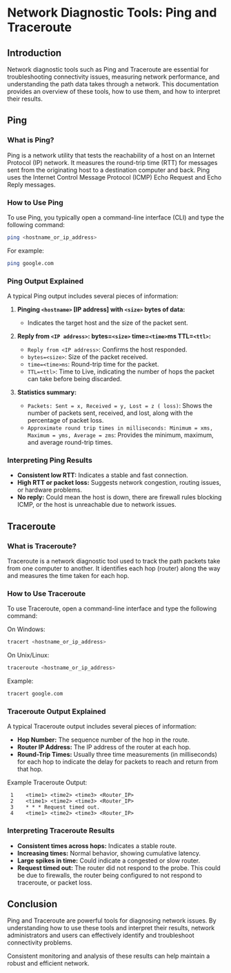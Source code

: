 # Network Diagnostic Tools: Ping and Traceroute

## Introduction
Network diagnostic tools such as Ping and Traceroute are essential for troubleshooting connectivity issues, measuring network performance, and understanding the path data takes through a network. This documentation provides an overview of these tools, how to use them, and how to interpret their results.

## Ping

### What is Ping?
Ping is a network utility that tests the reachability of a host on an Internet Protocol (IP) network. It measures the round-trip time (RTT) for messages sent from the originating host to a destination computer and back. Ping uses the Internet Control Message Protocol (ICMP) Echo Request and Echo Reply messages.

### How to Use Ping
To use Ping, you typically open a command-line interface (CLI) and type the following command:

```sh
ping <hostname_or_ip_address>
```

For example:

```sh
ping google.com
```

### Ping Output Explained
A typical Ping output includes several pieces of information:

1. **Pinging `<hostname>` [IP address] with `<size>` bytes of data:**
    - Indicates the target host and the size of the packet sent.

2. **Reply from `<IP address>`: bytes=`<size>` time=`<time>`ms TTL=`<ttl>`:**
    - `Reply from <IP address>`: Confirms the host responded.
    - `bytes=<size>`: Size of the packet received.
    - `time=<time>ms`: Round-trip time for the packet.
    - `TTL=<ttl>`: Time to Live, indicating the number of hops the packet can take before being discarded.

3. **Statistics summary:**
    - `Packets: Sent = x, Received = y, Lost = z ( loss)`: Shows the number of packets sent, received, and lost, along with the percentage of packet loss.
    - `Approximate round trip times in milliseconds: Minimum = xms, Maximum = yms, Average = zms`: Provides the minimum, maximum, and average round-trip times.

### Interpreting Ping Results
- **Consistent low RTT:** Indicates a stable and fast connection.
- **High RTT or packet loss:** Suggests network congestion, routing issues, or hardware problems.
- **No reply:** Could mean the host is down, there are firewall rules blocking ICMP, or the host is unreachable due to network issues.

## Traceroute

### What is Traceroute?
Traceroute is a network diagnostic tool used to track the path packets take from one computer to another. It identifies each hop (router) along the way and measures the time taken for each hop.

### How to Use Traceroute
To use Traceroute, open a command-line interface and type the following command:

On Windows:

```sh
tracert <hostname_or_ip_address>
```

On Unix/Linux:

```sh
traceroute <hostname_or_ip_address>
```

Example:

```sh
tracert google.com
```

### Traceroute Output Explained
A typical Traceroute output includes several pieces of information:

- **Hop Number:** The sequence number of the hop in the route.
- **Router IP Address:** The IP address of the router at each hop.
- **Round-Trip Times:** Usually three time measurements (in milliseconds) for each hop to indicate the delay for packets to reach and return from that hop.

Example Traceroute Output:

```plaintext
 1    <time1> <time2> <time3> <Router_IP>
 2    <time1> <time2> <time3> <Router_IP>
 3    * * * Request timed out.
 4    <time1> <time2> <time3> <Router_IP>
```

### Interpreting Traceroute Results
- **Consistent times across hops:** Indicates a stable route.
- **Increasing times:** Normal behavior, showing cumulative latency.
- **Large spikes in time:** Could indicate a congested or slow router.
- **Request timed out:** The router did not respond to the probe. This could be due to firewalls, the router being configured to not respond to traceroute, or packet loss.

## Conclusion
Ping and Traceroute are powerful tools for diagnosing network issues. By understanding how to use these tools and interpret their results, network administrators and users can effectively identify and troubleshoot connectivity problems.

Consistent monitoring and analysis of these results can help maintain a robust and efficient network.